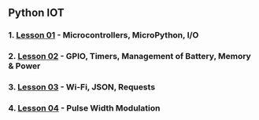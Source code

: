## Python IOT
### 1. [Lesson 01](lesson01/index.md) - Microcontrollers, MicroPython, I/O
### 2. [Lesson 02](lesson02/index.md) - GPIO, Timers, Management of Battery, Memory & Power
### 3. [Lesson 03](lesson03/index.md) - Wi-Fi, JSON, Requests
### 4. [Lesson 04](lesson04/index.md) - Pulse Width Modulation
